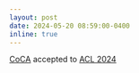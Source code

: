 ```yaml
---
layout: post
date: 2024-05-20 08:59:00-0400
inline: true
---
```


[CoCA](https://arxiv.org/abs/2309.08646) accepted to [ACL 2024](https://2024.aclweb.org/)
